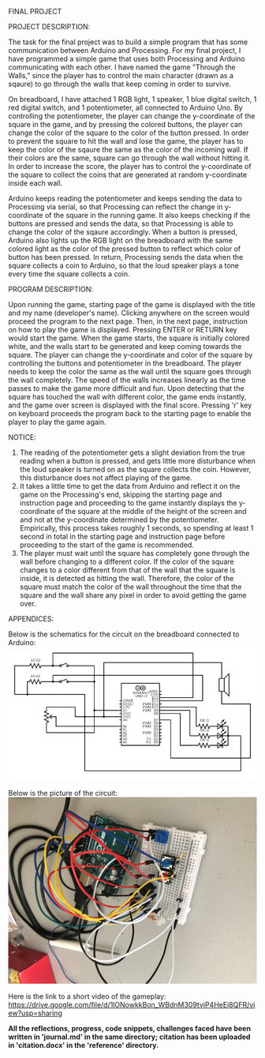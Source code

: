 FINAL PROJECT

PROJECT DESCRIPTION:

The task for the final project was to build a simple program that has some communication between Arduino and Processing.
For my final project, I have programmed a simple game that uses both Processing and Arduino communicating with each other.
I have named the game "Through the Walls," since the player has to control the main character (drawn as a sqaure) to go through the walls that keep coming in order to survive.

On breadboard, I have attached 1 RGB light, 1 speaker, 1 blue digital switch, 1 red digital switch, and 1 potentiometer, all connected to Arduino Uno. By controlling the potentiometer, the player can change the y-coordinate of the square in the game, and by pressing the colored buttons, the player can change the color of the square to the color of the button pressed. In order to prevent the square to hit the wall and lose the game, the player has to keep the color of the sqaure the same as the color of the incoming wall. If their colors are the same, square can go through the wall without hitting it. In order to increase the score, the player has to control the y-coordinate of the square to collect the coins that are generated at random y-coordinate inside each wall. 

Arduino keeps reading the potentiometer and keeps sending the data to Processing via serial, so that Processing can reflect the change in y-coordinate of the square in the running game. It also keeps checking if the buttons are pressed and sends the data, so that Processing is able to change the color of the sqaure accordingly. When a button is pressed, Arduino also lights up the RGB light on the breadboard with the same colored light as the color of the pressed button to reflect which color of button has been pressed. In return, Processing sends the data when the square collects a coin to Arduino, so that the loud speaker plays a tone every time the square collects a coin.


PROGRAM DESCRIPTION:

Upon running the game, starting page of the game is displayed with the title and my name (developer's name). Clicking anywhere on the screen would proceed the program to the next page. Then, in the next page, instruction on how to play the game is displayed. Pressing ENTER or RETURN key would start the game. When the game starts, the square is initially colored white, and the walls start to be generated and keep coming towards the square. The player can change the y-coordinate and color of the square by controlling the buttons and potentiometer in the breadboard. The player needs to keep the color the same as the wall until the square goes through the wall completely. The speed of the walls increases linearly as the time passes to make the game more difficult and fun. Upon detecting that the square has touched the wall with different color, the game ends instantly, and the game over screen is displayed with the final score. Pressing 'r' key on keyboard proceeds the program back to the starting page to enable the player to play the game again.


NOTICE:

1. The reading of the potentiometer gets a slight deviation from the true reading when a button is pressed, and gets little more disturbance when the loud speaker is turned on as the square collects the coin. However, this disturbance does not affect playing of the game.
2. It takes a little time to get the data from Arduino and reflect it on the game on the Processing's end, skipping the starting page and instruction page and proceeding to the game instantly displays the y-coordinate of the square at the middle of the height of the screen and and not at the y-coordinate determined by the potentiometer. Empirically, this process takes roughly 1 seconds, so spending at least 1 second in total in the starting page and instruction page before proceeding to the start of the game is recommended.
3. The player must wait until the square has completely gone through the wall before changing to a different color. If the color of the square changes to a color different from that of the wall that the square is inside, it is detected as hitting the wall. Therefore, the color of the square must match the color of the wall throughout the time that the square and the wall share any pixel in order to avoid getting the game over.


APPENDICES:

Below is the schematics for the circuit on the breadboard connected to Arduino:
![](https://github.com/MinseokKim0813/IntroToIM/blob/main/finalProject/reference/schematics.png?raw=true)

Below is the picture of the circuit:
![](https://github.com/MinseokKim0813/IntroToIM/blob/main/finalProject/reference/circuitPicture.jpg?raw=true)

Here is the link to a short video of the gameplay: https://drive.google.com/file/d/1lONowkkBon_WBdnM309tvjP4HeEj8QFR/view?usp=sharing



**All the reflections, progress, code snippets, challenges faced have been written in 'journal.md' in the same directory; citation has been uploaded in 'citation.docx' in the 'reference' directory.**
